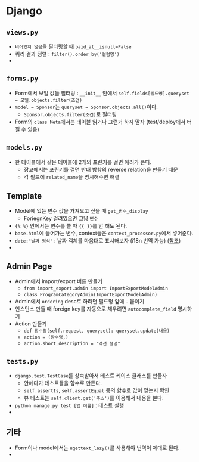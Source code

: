# Django

## `views.py`

- `비어있지 않음`을 필터링할 때 `paid_at__isnull=False`
- 쿼리 결과 정렬 : `filter().order_by('컬럼명')`
- 

## `forms.py`

- Form에서 보일 값들 필터링 : `__init__` 안에서 `self.fields[필드명].queryset = 모델.objects.filter(조건)`
- `model = Sponsor`는 `queryset = Sponsor.objects.all()`이다.
    - `Sponsor.objects.filter(조건)`로 필터링
- Form의 `class Meta`에서는 테이블 읽거나 그런거 하지 말자 (test/deploy에서 터질 수 있음)

## `models.py`

- 한 테이블에서 같은 테이블에 2개의 포린키를 걸면 에러가 뜬다.
    - 장고에서는 포린키를 걸면 반대 방향의 reverse relation을 만들기 때문
    - 각 필드에 `related_name`을 명시해주면 해결

## Template

- Model에 있는 변수 값을 가져오고 싶을 때 `get_변수_display`
    - ForiegnKey 걸려있으면 그냥 `변수`
- `{% %}` 안에서는 변수를 쓸 때 `{{ }}`를 안 해도 된다.
- `base.html`에 들어가는 변수, context들은 `context_processor.py`에서 넣어준다.
- `date:"날짜 형식"` : 날짜 객체를 마음대로 표시해보자 (i18n 번역 가능) ([참조]( https://docs.djangoproject.com/en/3.0/ref/templates/builtins/#date ))
- 

## Admin Page

- Admin에서 import/export 버튼 만들기
    - `from import_export.admin import ImportExportModelAdmin`
    - `class ProgramCategoryAdmin(ImportExportModelAdmin)`
- Admin에서 `ordering` desc로 하려면 필드명 앞에 `-` 붙이기
- 인스턴스 만들 때 foreign key를 자동으로 채우려면 `autocomplete_field` 명시하기
- Action 만들기
    - `def 함수명(self.request, queryset): queryset.update(내용)`
    - `action = (함수명,)`
    - `action.short_description = "액션 설명"`

## `tests.py`

- `django.test.TestCase`를 상속받아서 테스트 케이스 클래스를 만들자
    - 안에다가 테스트들을 함수로 만든다.
    - `self.assertIs`, `self.assertEqual` 등의 함수로 값이 맞는지 확인
    - 뷰 테스트는 `self.client.get('주소')`를 이용해서 내용을 본다.
- `python manage.py test [앱 이름]` : 테스트 실행
- 

## 기타

- Form이나 model에서는 `ugettext_lazy()`를 사용해야 번역이 제대로 된다.
- 